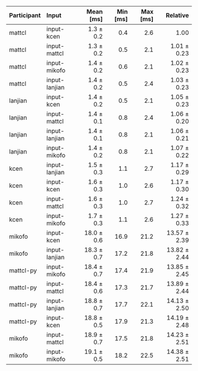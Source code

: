 | Participant | Input | Mean [ms] | Min [ms] | Max [ms] | Relative |
|:---|:---|---:|---:|---:|---:|
| mattcl | input-kcen | 1.3 ± 0.2 | 0.4 | 2.6 | 1.00 |
| mattcl | input-mattcl | 1.3 ± 0.2 | 0.5 | 2.1 | 1.01 ± 0.23 |
| mattcl | input-mikofo | 1.4 ± 0.2 | 0.6 | 2.1 | 1.02 ± 0.23 |
| mattcl | input-lanjian | 1.4 ± 0.2 | 0.5 | 2.4 | 1.03 ± 0.23 |
| lanjian | input-kcen | 1.4 ± 0.2 | 0.5 | 2.1 | 1.05 ± 0.23 |
| lanjian | input-mattcl | 1.4 ± 0.1 | 0.8 | 2.4 | 1.06 ± 0.20 |
| lanjian | input-lanjian | 1.4 ± 0.1 | 0.8 | 2.1 | 1.06 ± 0.21 |
| lanjian | input-mikofo | 1.4 ± 0.2 | 0.8 | 2.1 | 1.07 ± 0.22 |
| kcen | input-lanjian | 1.5 ± 0.3 | 1.1 | 2.7 | 1.17 ± 0.29 |
| kcen | input-kcen | 1.6 ± 0.3 | 1.0 | 2.6 | 1.17 ± 0.30 |
| kcen | input-mattcl | 1.6 ± 0.3 | 1.0 | 2.7 | 1.24 ± 0.32 |
| kcen | input-mikofo | 1.7 ± 0.3 | 1.1 | 2.6 | 1.27 ± 0.33 |
| mikofo | input-kcen | 18.0 ± 0.6 | 16.9 | 21.2 | 13.57 ± 2.39 |
| mikofo | input-lanjian | 18.3 ± 0.7 | 17.2 | 21.8 | 13.82 ± 2.44 |
| mattcl-py | input-mikofo | 18.4 ± 0.7 | 17.4 | 21.9 | 13.85 ± 2.45 |
| mattcl-py | input-mattcl | 18.4 ± 0.6 | 17.3 | 21.7 | 13.89 ± 2.44 |
| mattcl-py | input-lanjian | 18.8 ± 0.7 | 17.7 | 22.1 | 14.13 ± 2.50 |
| mattcl-py | input-kcen | 18.8 ± 0.5 | 17.9 | 21.3 | 14.19 ± 2.48 |
| mikofo | input-mattcl | 18.9 ± 0.7 | 17.5 | 21.8 | 14.23 ± 2.51 |
| mikofo | input-mikofo | 19.1 ± 0.5 | 18.2 | 22.5 | 14.38 ± 2.51 |
